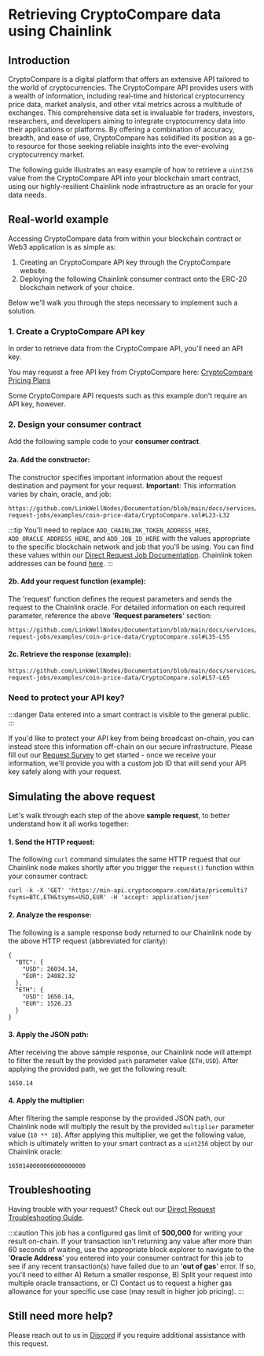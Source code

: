 # Retrieving CryptoCompare data using Chainlink

## Introduction

CryptoCompare is a digital platform that offers an extensive API tailored to the world of cryptocurrencies. The CryptoCompare API provides users with a wealth of information, including real-time and historical cryptocurrency price data, market analysis, and other vital metrics across a multitude of exchanges. This comprehensive data set is invaluable for traders, investors, researchers, and developers aiming to integrate cryptocurrency data into their applications or platforms. By offering a combination of accuracy, breadth, and ease of use, CryptoCompare has solidified its position as a go-to resource for those seeking reliable insights into the ever-evolving cryptocurrency market.

The following guide illustrates an easy example of how to retrieve a `uint256` value from the CryptoCompare API into your blockchain smart contract, using our highly-resilient Chainlink node infrastructure as an oracle for your data needs.

## Real-world example

Accessing CryptoCompare data from within your blockchain contract or Web3 application is as simple as:

1. Creating an CryptoCompare API key through the CryptoCompare website.
1. Deploying the following Chainlink consumer contract onto the ERC-20 blockchain network of your choice. 

Below we'll walk you through the steps necessary to implement such a solution.

### 1. Create a CryptoCompare API key

In order to retrieve data from the CryptoCompare API, you'll need an API key. 

You may request a free API key from CryptoCompare here: [CryptoCompare Pricing Plans](https://min-api.cryptocompare.com/)

Some CryptoCompare API requests such as this example don't require an API key, however.

### 2. Design your consumer contract

Add the following sample code to your **consumer contract**.

#### 2a. Add the constructor:

The constructor specifies important information about the request destination and payment for your request. **Important**: This information varies by chain, oracle, and job: 


```sol reference
https://github.com/LinkWellNodes/Documentation/blob/main/docs/services/direct-request-jobs/examples/coin-price-data/CryptoCompare.sol#L23-L32
```

:::tip 
You'll need to replace `ADD_CHAINLINK_TOKEN_ADDRESS_HERE`, `ADD_ORACLE_ADDRESS_HERE`, and `ADD_JOB_ID_HERE` with the values appropriate to the specific blockchain network and job that you'll be using. You can find these values within our [Direct Request Job Documentation](/services/direct-request-jobs/Jobs-and-Pricing). Chainlink token addresses can be found [here](https://docs.chain.link/resources/link-token-contracts).
:::

#### 2b. Add your request function (example):
The 'request' function defines the request parameters and sends the request to the Chainlink oracle. For detailed information on each required parameter, reference the above '**Request parameters**' section:

```sol reference
https://github.com/LinkWellNodes/Documentation/blob/main/docs/services/direct-request-jobs/examples/coin-price-data/CryptoCompare.sol#L35-L55
```

#### 2c. Retrieve the response (example):

```sol reference
https://github.com/LinkWellNodes/Documentation/blob/main/docs/services/direct-request-jobs/examples/coin-price-data/CryptoCompare.sol#L57-L65
```

### Need to protect your API key?

:::danger
Data entered into a smart contract is visible to the general public.
:::

If you'd like to protect your API key from being broadcast on-chain, you can instead store this information off-chain on our secure infrastructure. Please fill out our [Request Survey](https://linkwellnodes.io/Getting-Started.html) to get started - once we receive your information, we'll provide you with a custom job ID that will send your API key safely along with your request.

## Simulating the above request

Let's walk through each step of the above **sample request**, to better understand how it all works together:

#### 1. **Send the HTTP request**:

The following `curl` command simulates the same HTTP request that our Chainlink node makes shortly after you trigger the `request()` function within your consumer contract:

```
curl -k -X 'GET' 'https://min-api.cryptocompare.com/data/pricemulti?fsyms=BTC,ETH&tsyms=USD,EUR' -H 'accept: application/json'
```

#### 2. **Analyze the response**:

The following is a sample response body returned to our Chainlink node by the above HTTP request (abbreviated for clarity):

```
{
  "BTC": {
    "USD": 26034.14,
    "EUR": 24082.32
  },
  "ETH": {
    "USD": 1650.14,
    "EUR": 1526.23
  }
}
```

#### 3. **Apply the JSON path**:

After receiving the above sample response, our Chainlink node will attempt to filter the result by the provided `path` parameter value (`ETH,USD`). After applying the provided path, we get the following result:

```
1650.14
```

#### 4. **Apply the multiplier**:

After filtering the sample response by the provided JSON path, our Chainlink node will multiply the result by the provided `multiplier` parameter value (`10 ** 18`). After applying this multiplier, we get the following value, which is ultimately written to your smart contract as a `uint256` object by our Chainlink oracle:

```
1650140000000000000000
```

## Troubleshooting

Having trouble with your request? Check out our [Direct Request Troubleshooting Guide](/knowledgebase/Chainlink-Users-FAQ#direct-request-job-troubleshooting).

:::caution
This job has a configured gas limit of **500,000** for writing your result on-chain. If your transaction isn't returning any value after more than 60 seconds of waiting, use the appropriate block explorer to navigate to the '**Oracle Address**' you entered into your consumer contract for this job to see if any recent transaction(s) have failed due to an '**out of gas**' error. If so, you'll need to either A) Return a smaller response, B) Split your request into multiple oracle transactions, or C) Contact us to request a higher gas allowance for your specific use case (may result in higher job pricing). 
:::

## Still need more help?

Please reach out to us in [Discord](https://discord.gg/AJ66pRz4) if you require additional assistance with this request.
